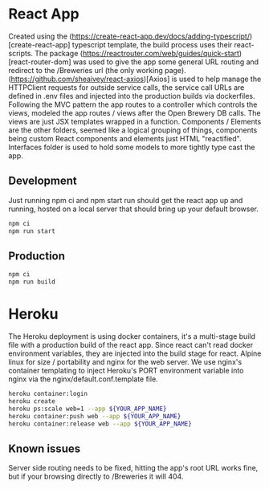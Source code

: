 # React App

Created using the (https://create-react-app.dev/docs/adding-typescript/)[create-react-app] typescript template, the build process uses their react-scripts. The package (https://reactrouter.com/web/guides/quick-start)[react-router-dom] was used to give the app some general URL routing and redirect to the /Breweries url (the only working page). (https://github.com/sheaivey/react-axios)[Axios] is used to help manage the HTTPClient requests for outside service calls, the service call URLs are defined in .env files and injected into the production builds via dockerfiles. Following the MVC pattern the app routes to a controller which controls the views, modeled the app routes / views after the Open Brewery DB calls. The views are just JSX templates wrapped in a function. Components / Elements are the other folders, seemed like a logical grouping of things, components being custom React components and elements just HTML "reactified". Interfaces folder is used to hold some models to more tightly type cast the app.

## Development

Just running npm ci and npm start run should get the react app up and running, hosted on a local server that should bring up your default browser. 

``` bash
npm ci 
npm run start
```

## Production

``` bash
npm ci
npm run build
```

# Heroku

The Heroku deployment is using docker containers, it's a multi-stage build file with a production build of the react app. Since react can't read docker environment variables, they are injected into the build stage for react. Alpine linux for size / portability and nginx for the web server. We use nginx's container templating to inject Heroku's PORT environment variable into nginx via the nginx/default.conf.template file.

``` bash
heroku container:login
heroku create
heroku ps:scale web=1 --app ${YOUR_APP_NAME}
heroku container:push web --app ${YOUR_APP_NAME}
heroku container:release web --app ${YOUR_APP_NAME}
```

## Known issues

Server side routing needs to be fixed, hitting the app's root URL works fine, but if your browsing directly to /Breweries it will 404.